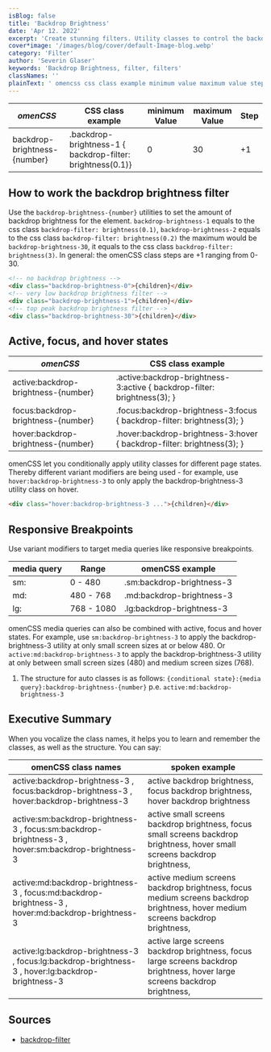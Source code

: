 ```yaml
---
isBlog: false
title: 'Backdrop Brightness'
date: 'Apr 12. 2022'
excerpt: 'Create stunning filters. Utility classes to control the backdrop brightness.'
cover*image: '/images/blog/cover/default-Image-blog.webp'
category: 'Filter'
author: 'Severin Glaser'
keywords: 'Backdrop Brightness, filter, filters'
classNames: ''
plainText: ' omencss css class example minimum value maximum value step backdrop-brightness number backdrop-brightness-1 backdrop-filter brightness 0 1 0 30 +1 how to work the backdrop brightness filter use the `backdrop-brightness number ` utilities to set the amount of backdrop brightness for the element `backdrop-brightness-1` equals to the css class `backdrop-filter brightness 0 1 ` `backdrop-brightness-2` equals to the css class `backdrop-filter brightness 0 2 ` the maximum would be `backdrop-brightness-30` it equals to the css class `backdrop-filter brightness 3 ` in general: the omencss class steps are +1 ranging from 0-30  active focus and hover states omencss css class example active:backdrop-brightness number active :backdrop-brightness-3:active backdrop-filter brightness 3 ; focus:backdrop-brightness number focus :backdrop-brightness-3:focus backdrop-filter brightness 3 ; hover:backdrop-brightness number hover :backdrop-brightness-3:hover backdrop-filter brightness 3 ; omencss let you conditionally apply utility classes for different page states thereby different variant modifiers are being used for example use `hover:backdrop-brightness-3` to only apply the backdrop-brightness-3 utility class on hover  responsive breakpoints use variant modifiers to target media queries like responsive breakpoints media query range omencss example sm: 0 480 sm:backdrop-brightness-3 md: 480 768 md:backdrop-brightness-3 lg: 768 1080 lg:backdrop-brightness-3 omencss media queries can also be combined with active focus and hover states for example use `sm:backdrop-brightness-3` to apply the backdrop-brightness-3 utility at only small screen sizes at or below 480 or `active:md:backdrop-brightness-3` to apply the backdrop-brightness-3 utility at only between small screen sizes 480 and medium screen sizes 768 1 the structure for auto classes is as follows: ` conditional state : media query :backdrop-brightness number ` p e `active:md:backdrop-brightness-3` executive summary when you vocalize the class names it helps you to learn and remember the classes as well as the structure you can say: omencss class names spoken example active:backdrop-brightness-3 focus:backdrop-brightness-3 hover:backdrop-brightness-3 active backdrop brightness focus backdrop brightness hover backdrop brightness active:sm:backdrop-brightness-3 focus:sm:backdrop-brightness-3 hover:sm:backdrop-brightness-3 active small screens backdrop brightness focus small screens backdrop brightness hover small screens backdrop brightness active:md:backdrop-brightness-3 focus:md:backdrop-brightness-3 hover:md:backdrop-brightness-3 active medium screens backdrop brightness focus medium screens backdrop brightness hover medium screens backdrop brightness active:lg:backdrop-brightness-3 focus:lg:backdrop-brightness-3 hover:lg:backdrop-brightness-3 active large screens backdrop brightness focus large screens backdrop brightness hover large screens backdrop brightness sources backdrop-filter https: developer mozilla org en-us docs web css backdrop-filter '
---
```


| _omenCSS_                    | CSS class example                                          | minimum Value | maximum Value | Step |
| ---------------------------- | ---------------------------------------------------------- | ------------- | ------------- | ---- |
| backdrop-brightness-{number} | .backdrop-brightness-1 { backdrop-filter: brightness(0.1)} | 0             | 30            | +1   |

## How to work the backdrop brightness filter

Use the `backdrop-brightness-{number}` utilities to set the amount of backdrop brightness for the element. `backdrop-brightness-1` equals to the css class `backdrop-filter: brightness(0.1)`, `backdrop-brightness-2` equals to the css class `backdrop-filter: brightness(0.2)` the maximum would be `backdrop-brightness-30`, it equals to the css class `backdrop-filter: brightness(3)`. In general: the omenCSS class steps are +1 ranging from 0-30.

```html
<!-- no backdrop brightness -->
<div class="backdrop-brightness-0">{children}</div>
<!-- very low backdrop brightness filter -->
<div class="backdrop-brightness-1">{children}</div>
<!-- top peak backdrop brightness filter -->
<div class="backdrop-brightness-30">{children}</div>
```

## Active, focus, and hover states

| _omenCSS_                           | CSS class example                                                         |
| ----------------------------------- | ------------------------------------------------------------------------- |
| active:backdrop-brightness-{number} | .active\:backdrop-brightness-3:active { backdrop-filter: brightness(3); } |
| focus:backdrop-brightness-{number}  | .focus\:backdrop-brightness-3:focus { backdrop-filter: brightness(3); }   |
| hover:backdrop-brightness-{number}  | .hover\:backdrop-brightness-3:hover { backdrop-filter: brightness(3); }   |

omenCSS let you conditionally apply utility classes for different page states. Thereby different variant modifiers are being used - for example, use `hover:backdrop-brightness-3` to only apply the backdrop-brightness-3 utility class on hover.

```html
<div class="hover:backdrop-brightness-3 ...">{children}</div>
```

## Responsive Breakpoints

Use variant modifiers to target media queries like responsive breakpoints.

| media query | Range      | omenCSS example           |
| ----------- | ---------- | ------------------------- |
| sm:         | 0 - 480    | .sm:backdrop-brightness-3 |
| md:         | 480 - 768  | .md:backdrop-brightness-3 |
| lg:         | 768 - 1080 | .lg:backdrop-brightness-3 |

omenCSS media queries can also be combined with active, focus and hover states. For example, use `sm:backdrop-brightness-3` to apply the backdrop-brightness-3 utility at only small screen sizes at or below 480. Or `active:md:backdrop-brightness-3` to apply the backdrop-brightness-3 utility at only between small screen sizes (480) and medium screen sizes (768).

1. The structure for auto classes is as follows: `{conditional state}:{media query}:backdrop-brightness-{number}` p.e. `active:md:backdrop-brightness-3`

## Executive Summary

When you vocalize the class names, it helps you to learn and remember the classes, as well as the structure. You can say:

| omenCSS class names                                                                               | spoken example                                                                                                                 |
| ------------------------------------------------------------------------------------------------- | ------------------------------------------------------------------------------------------------------------------------------ |
| active:backdrop-brightness-3 , focus:backdrop-brightness-3 , hover:backdrop-brightness-3          | active backdrop brightness, focus backdrop brightness, hover backdrop brightness                                               |
| active:sm:backdrop-brightness-3 , focus:sm:backdrop-brightness-3 , hover:sm:backdrop-brightness-3 | active small screens backdrop brightness, focus small screens backdrop brightness, hover small screens backdrop brightness,    |
| active:md:backdrop-brightness-3 , focus:md:backdrop-brightness-3 , hover:md:backdrop-brightness-3 | active medium screens backdrop brightness, focus medium screens backdrop brightness, hover medium screens backdrop brightness, |
| active:lg:backdrop-brightness-3 , focus:lg:backdrop-brightness-3 , hover:lg:backdrop-brightness-3 | active large screens backdrop brightness, focus large screens backdrop brightness, hover large screens backdrop brightness,    |

## Sources

- [backdrop-filter](https://developer.mozilla.org/en-US/docs/Web/CSS/backdrop-filter)
